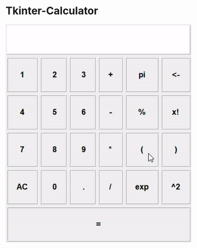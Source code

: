 # Tkinter-Calculator

![s1](https://github.com/tanishka1411/Tkinter-Calculator/blob/main/images/1.gif)
